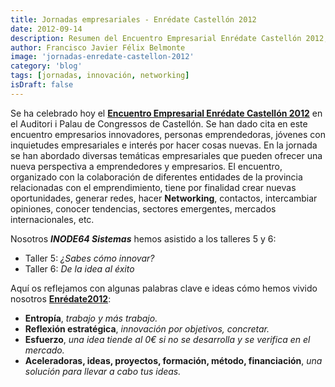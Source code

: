 ```yaml
---
title: Jornadas empresariales - Enrédate Castellón 2012
date: 2012-09-14
description: Resumen del Encuentro Empresarial Enrédate Castellón 2012, destacando talleres, networking y claves para la innovación y el emprendimiento.
author: Francisco Javier Félix Belmonte
image: 'jornadas-enredate-castellon-2012'
category: 'blog'
tags: [jornadas, innovación, networking]
isDraft: false
---
```


Se ha celebrado hoy el [**Encuentro Empresarial Enrédate Castellón 2012**](http://ceeicastellon.emprenemjunts.es/index.php?op=63&mn=1196) en el Auditori i Palau de Congressos de Castellón. Se han dado cita en este encuentro empresarios innovadores, personas emprendedoras, jóvenes con inquietudes empresariales e interés por hacer cosas nuevas. En la jornada se han abordado diversas temáticas empresariales que pueden ofrecer una nueva perspectiva a emprendedores y empresarios. El encuentro, organizado con la colaboración de diferentes entidades de la provincia relacionadas con el emprendimiento, tiene por finalidad crear nuevas oportunidades, generar redes, hacer **Networking**, contactos, intercambiar opiniones, conocer tendencias, sectores emergentes, mercados internacionales, etc.

Nosotros **_INODE64 Sistemas_** hemos asistido a los talleres 5 y 6:

- Taller 5: _¿Sabes cómo innovar?_
- Taller 6: _De la idea al éxito_

Aquí os reflejamos con algunas palabras clave e ideas cómo hemos vivido nosotros [**Enrédate2012**](http://ceeicastellon.emprenemjunts.es/index.php?op=63&mn=1196):

- **Entropía**, _trabajo y más trabajo._
- **Reflexión estratégica**, _innovación por objetivos, concretar._
- **Esfuerzo**, _una idea tiende al 0€ si no se desarrolla y se verifica en el mercado._
- **Aceleradoras, ideas, proyectos, formación, método, financiación**, _una solución para llevar a cabo tus ideas._
